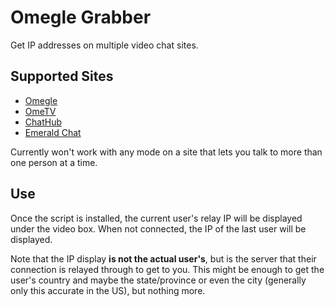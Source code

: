 # Omegle Grabber

Get IP addresses on multiple video chat sites.

## Supported Sites

- [Omegle](https://www.omegle.com/)
- [OmeTV](https://ome.tv/)
- [ChatHub](https://chathub.cam/)
- [Emerald Chat](https://www.emeraldchat.com/)

Currently won't work with any mode on a site that lets you talk to more than one person at a time.

## Use

Once the script is installed, the current user's relay IP will be displayed
under the video box. When not connected, the IP of the last user will be displayed.

Note that the IP display **is not the actual user's**, but is the server that their connection
is relayed through to get to you.
This might be enough to get the user's country and maybe the state/province or even the city
(generally only this accurate in the US), but nothing more.

